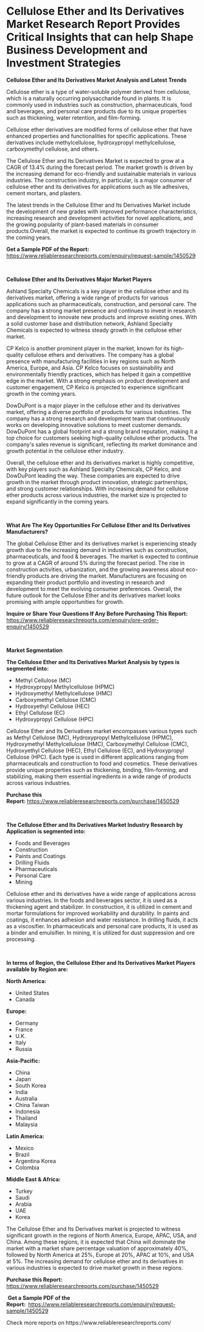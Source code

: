 <p><h1>Cellulose Ether and Its Derivatives Market Research Report Provides Critical Insights that can help Shape Business Development and Investment Strategies</h1></p><p><strong>Cellulose Ether and Its Derivatives Market Analysis and Latest Trends</strong></p>
<p><p>Cellulose ether is a type of water-soluble polymer derived from cellulose, which is a naturally occurring polysaccharide found in plants. It is commonly used in industries such as construction, pharmaceuticals, food and beverages, and personal care products due to its unique properties such as thickening, water retention, and film-forming.</p><p>Cellulose ether derivatives are modified forms of cellulose ether that have enhanced properties and functionalities for specific applications. These derivatives include methylcellulose, hydroxypropyl methylcellulose, carboxymethyl cellulose, and others.</p><p>The Cellulose Ether and Its Derivatives Market is expected to grow at a CAGR of 13.4% during the forecast period. The market growth is driven by the increasing demand for eco-friendly and sustainable materials in various industries. The construction industry, in particular, is a major consumer of cellulose ether and its derivatives for applications such as tile adhesives, cement mortars, and plasters.</p><p>The latest trends in the Cellulose Ether and Its Derivatives Market include the development of new grades with improved performance characteristics, increasing research and development activities for novel applications, and the growing popularity of plant-based materials in consumer products.Overall, the market is expected to continue its growth trajectory in the coming years.</p></p>
<p><strong>Get a Sample PDF of the Report:&nbsp;</strong> <a href="https://www.reliableresearchreports.com/enquiry/request-sample/1450529">https://www.reliableresearchreports.com/enquiry/request-sample/1450529</a></p>
<p>&nbsp;</p>
<p><strong>Cellulose Ether and Its Derivatives Major Market Players</strong></p>
<p><p>Ashland Specialty Chemicals is a key player in the cellulose ether and its derivatives market, offering a wide range of products for various applications such as pharmaceuticals, construction, and personal care. The company has a strong market presence and continues to invest in research and development to innovate new products and improve existing ones. With a solid customer base and distribution network, Ashland Specialty Chemicals is expected to witness steady growth in the cellulose ether market.</p><p>CP Kelco is another prominent player in the market, known for its high-quality cellulose ethers and derivatives. The company has a global presence with manufacturing facilities in key regions such as North America, Europe, and Asia. CP Kelco focuses on sustainability and environmentally friendly practices, which has helped it gain a competitive edge in the market. With a strong emphasis on product development and customer engagement, CP Kelco is projected to experience significant growth in the coming years.</p><p>DowDuPont is a major player in the cellulose ether and its derivatives market, offering a diverse portfolio of products for various industries. The company has a strong research and development team that continuously works on developing innovative solutions to meet customer demands. DowDuPont has a global footprint and a strong brand reputation, making it a top choice for customers seeking high-quality cellulose ether products. The company's sales revenue is significant, reflecting its market dominance and growth potential in the cellulose ether industry.</p><p>Overall, the cellulose ether and its derivatives market is highly competitive, with key players such as Ashland Specialty Chemicals, CP Kelco, and DowDuPont leading the way. These companies are expected to drive growth in the market through product innovation, strategic partnerships, and strong customer relationships. With increasing demand for cellulose ether products across various industries, the market size is projected to expand significantly in the coming years.</p></p>
<p>&nbsp;</p>
<p><strong>What Are The Key Opportunities For Cellulose Ether and Its Derivatives Manufacturers?</strong></p>
<p><p>The global Cellulose Ether and its derivatives market is experiencing steady growth due to the increasing demand in industries such as construction, pharmaceuticals, and food & beverages. The market is expected to continue to grow at a CAGR of around 5% during the forecast period. The rise in construction activities, urbanization, and the growing awareness about eco-friendly products are driving the market. Manufacturers are focusing on expanding their product portfolio and investing in research and development to meet the evolving consumer preferences. Overall, the future outlook for the Cellulose Ether and its derivatives market looks promising with ample opportunities for growth.</p></p>
<p><strong>Inquire or Share Your Questions If Any Before Purchasing This Report:</strong> <a href="https://www.reliableresearchreports.com/enquiry/pre-order-enquiry/1450529">https://www.reliableresearchreports.com/enquiry/pre-order-enquiry/1450529</a></p>
<p>&nbsp;</p>
<p><strong>Market Segmentation</strong></p>
<p><strong>The Cellulose Ether and Its Derivatives Market Analysis by types is segmented into:</strong></p>
<p><ul><li>Methyl Cellulose (MC)</li><li>Hydroxypropyl Methylcellulose (HPMC)</li><li>Hydroxymethyl Methylcellulose (HMC)</li><li>Carboxymethyl Cellulose (CMC)</li><li>Hydroxyethyl Cellulose (HEC)</li><li>Ethyl Cellulose (EC)</li><li>Hydroxypropyl Cellulose (HPC)</li></ul></p>
<p><p>Cellulose Ether and Its Derivatives market encompasses various types such as Methyl Cellulose (MC), Hydroxypropyl Methylcellulose (HPMC), Hydroxymethyl Methylcellulose (HMC), Carboxymethyl Cellulose (CMC), Hydroxyethyl Cellulose (HEC), Ethyl Cellulose (EC), and Hydroxypropyl Cellulose (HPC). Each type is used in different applications ranging from pharmaceuticals and construction to food and cosmetics. These derivatives provide unique properties such as thickening, binding, film-forming, and stabilizing, making them essential ingredients in a wide range of products across various industries.</p></p>
<p><strong>Purchase this Report:&nbsp;</strong><a href="https://www.reliableresearchreports.com/purchase/1450529">https://www.reliableresearchreports.com/purchase/1450529</a></p>
<p>&nbsp;</p>
<p><strong>The Cellulose Ether and Its Derivatives Market Industry Research by Application is segmented into:</strong></p>
<p><ul><li>Foods and Beverages</li><li>Construction</li><li>Paints and Coatings</li><li>Drilling Fluids</li><li>Pharmaceuticals</li><li>Personal Care</li><li>Mining</li></ul></p>
<p><p>Cellulose ether and its derivatives have a wide range of applications across various industries. In the foods and beverages sector, it is used as a thickening agent and stabilizer. In construction, it is utilized in cement and mortar formulations for improved workability and durability. In paints and coatings, it enhances adhesion and water resistance. In drilling fluids, it acts as a viscosifier. In pharmaceuticals and personal care products, it is used as a binder and emulsifier. In mining, it is utilized for dust suppression and ore processing.</p></p>
<p>&nbsp;</p>
<p><strong>In terms of Region, the Cellulose Ether and Its Derivatives Market Players available by Region are:</strong></p>
<p>
    <p> <strong> North America: </strong>
        <ul>
            <li>United States</li>
            <li>Canada</li>
        </ul>
        </p> 
    <p> <strong> Europe: </strong>
        <ul>
            <li>Germany</li>
            <li>France</li>
            <li>U.K.</li>
            <li>Italy</li>
            <li>Russia</li>
        </ul>
        </p> 
    <p> <strong> Asia-Pacific: </strong>
        <ul>
            <li>China</li>
            <li>Japan</li>
            <li>South Korea</li>
            <li>India</li>
            <li>Australia</li>
            <li>China Taiwan</li>
            <li>Indonesia</li>
            <li>Thailand</li>
            <li>Malaysia</li>
        </ul>
        </p> 
    <p> <strong> Latin America: </strong>
        <ul>
            <li>Mexico</li>
            <li>Brazil</li>
            <li>Argentina Korea</li>
            <li>Colombia</li>
        </ul>
        </p> 
    <p> <strong> Middle East & Africa: </strong>
        <ul>
            <li>Turkey</li>
            <li>Saudi</li>
            <li>Arabia</li>
            <li>UAE</li>
            <li>Korea</li>
        </ul>
    </p>
    </p>
<p><p>The Cellulose Ether and Its Derivatives market is projected to witness significant growth in the regions of North America, Europe, APAC, USA, and China. Among these regions, it is expected that China will dominate the market with a market share percentage valuation of approximately 40%, followed by North America at 25%, Europe at 20%, APAC at 10%, and USA at 5%. The increasing demand for cellulose ether and its derivatives in various industries is expected to drive market growth in these regions.</p></p>
<p><strong>Purchase this Report: </strong><a href="https://www.reliableresearchreports.com/purchase/1450529">https://www.reliableresearchreports.com/purchase/1450529</a></p>
<p>&nbsp;<strong>Get a Sample PDF of the Report:&nbsp;&nbsp;</strong><a href="https://www.reliableresearchreports.com/enquiry/request-sample/1450529">https://www.reliableresearchreports.com/enquiry/request-sample/1450529</a></p>
<p><strong></strong></p>
<p>Check more reports on https://www.reliableresearchreports.com/</p>